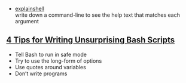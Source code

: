 * <a href="https://explainshell.com/">explainshell</a><br>
write down a command-line to see the help text that matches each argument

## [4 Tips for Writing Unsurprising Bash Scripts](https://betterprogramming.pub/top-tips-for-writing-unsurprising-bash-scripts-9b9f4f0cc30e)

* Tell Bash to run in safe mode
* Try to use the long-form of options
* Use quotes around variables
* Don’t write programs
